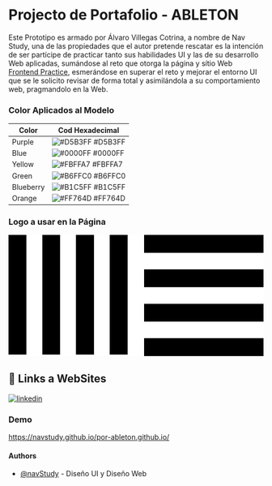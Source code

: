 
# Projecto de Portafolio - ABLETON

Este Prototipo es armado por Álvaro Villegas Cotrina, a nombre de Nav Study, una de las propiedades que el autor pretende rescatar es la intención de ser partícipe de practicar tanto sus habilidades UI y las de su desarrollo Web aplicadas, sumándose al reto que otorga la página y sítio Web [Frontend Practice](https://www.frontendpractice.com/), esmerándose en superar el reto y mejorar el entorno UI que se le solicito revisar de forma total y asimilándola a su comportamiento web, pragmandolo en la Web.

### Color Aplicados al Modelo

| Color | Cod Hexadecimal|
| ---------------------------|------------------------------- |
| Purple | ![#D5B3FF](https://via.placeholder.com/10/D5B3FF?text=+) #D5B3FF |
| Blue | ![#0000FF](https://via.placeholder.com/10/0000ff?text=+) #0000FF |
| Yellow | ![#FBFFA7](https://via.placeholder.com/10/FBFFA7?text=+) #FBFFA7 |
| Green | ![#B6FFC0](https://via.placeholder.com/10/B6FFC0?text=+) #B6FFC0 |
| Blueberry | ![#B1C5FF](https://via.placeholder.com/10/B1C5FF?text=+) #B1C5FF |
| Orange | ![#FF764D](https://via.placeholder.com/10/FF764D?text=+) #FF764D |

### Logo a usar en la Página

![Logo](https://raw.githubusercontent.com/navStudy/por-ableton.github.io/15f580169fc44c3e1edb7f9e1f4d0aa197b07fe0/img/Isotipo-Ableton.png)


## 🔗 Links a WebSites
[![linkedin](https://img.shields.io/badge/linkedin-0A66C2?style=for-the-badge&logo=linkedin&logoColor=white)](https://www.linkedin.com/in/%C3%A1lvaro-antonio-villegas-cotrina-217ba21a5/)


### Demo

https://navstudy.github.io/por-ableton.github.io/
#### Authors

- [@navStudy](https://github.com/navStudy) - Diseño UI y Diseño Web

